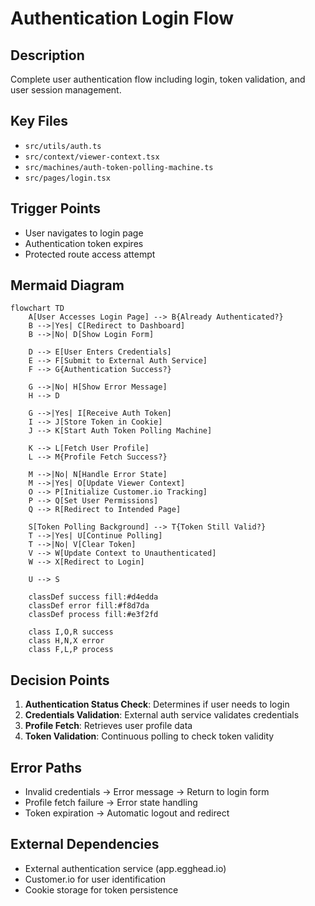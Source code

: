 # Authentication Login Flow

## Description

Complete user authentication flow including login, token validation, and user session management.

## Key Files

- `src/utils/auth.ts`
- `src/context/viewer-context.tsx`
- `src/machines/auth-token-polling-machine.ts`
- `src/pages/login.tsx`

## Trigger Points

- User navigates to login page
- Authentication token expires
- Protected route access attempt

## Mermaid Diagram

```mermaid
flowchart TD
    A[User Accesses Login Page] --> B{Already Authenticated?}
    B -->|Yes| C[Redirect to Dashboard]
    B -->|No| D[Show Login Form]

    D --> E[User Enters Credentials]
    E --> F[Submit to External Auth Service]
    F --> G{Authentication Success?}

    G -->|No| H[Show Error Message]
    H --> D

    G -->|Yes| I[Receive Auth Token]
    I --> J[Store Token in Cookie]
    J --> K[Start Auth Token Polling Machine]

    K --> L[Fetch User Profile]
    L --> M{Profile Fetch Success?}

    M -->|No| N[Handle Error State]
    M -->|Yes| O[Update Viewer Context]
    O --> P[Initialize Customer.io Tracking]
    P --> Q[Set User Permissions]
    Q --> R[Redirect to Intended Page]

    S[Token Polling Background] --> T{Token Still Valid?}
    T -->|Yes| U[Continue Polling]
    T -->|No| V[Clear Token]
    V --> W[Update Context to Unauthenticated]
    W --> X[Redirect to Login]

    U --> S

    classDef success fill:#d4edda
    classDef error fill:#f8d7da
    classDef process fill:#e3f2fd

    class I,O,R success
    class H,N,X error
    class F,L,P process
```

## Decision Points

1. **Authentication Status Check**: Determines if user needs to login
2. **Credentials Validation**: External auth service validates credentials
3. **Profile Fetch**: Retrieves user profile data
4. **Token Validation**: Continuous polling to check token validity

## Error Paths

- Invalid credentials → Error message → Return to login form
- Profile fetch failure → Error state handling
- Token expiration → Automatic logout and redirect

## External Dependencies

- External authentication service (app.egghead.io)
- Customer.io for user identification
- Cookie storage for token persistence
